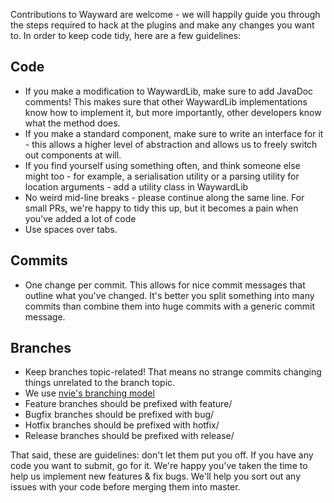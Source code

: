 Contributions to Wayward are welcome - we will happily guide you through the steps required to hack at the plugins and make any changes you want to.
In order to keep code tidy, here are a few guidelines:

Code
----

* If you make a modification to WaywardLib, make sure to add JavaDoc comments! This makes sure that other WaywardLib implementations know how to implement it, but more importantly, other developers know what the method does.
* If you make a standard component, make sure to write an interface for it - this allows a higher level of abstraction and allows us to freely switch out components at will.
* If you find yourself using something often, and think someone else might too - for example, a serialisation utility or a parsing utility for location arguments - add a utility class in WaywardLib
* No weird mid-line breaks - please continue along the same line. For small PRs, we're happy to tidy this up, but it becomes a pain when you've added a lot of code
* Use spaces over tabs.

Commits
-------

* One change per commit. This allows for nice commit messages that outline what you've changed. It's better you split something into many commits than combine them into huge commits with a generic commit message.

Branches
--------

* Keep branches topic-related! That means no strange commits changing things unrelated to the branch topic.
* We use [nvie's branching model](http://nvie.com/posts/a-successful-git-branching-model/)
* Feature branches should be prefixed with feature/
* Bugfix branches should be prefixed with bug/
* Hotfix branches should be prefixed with hotfix/
* Release branches should be prefixed with release/

That said, these are guidelines: don't let them put you off. If you have any code you want to submit, go for it. We're happy you've taken the time to help us implement new features & fix bugs.
We'll help you sort out any issues with your code before merging them into master.
